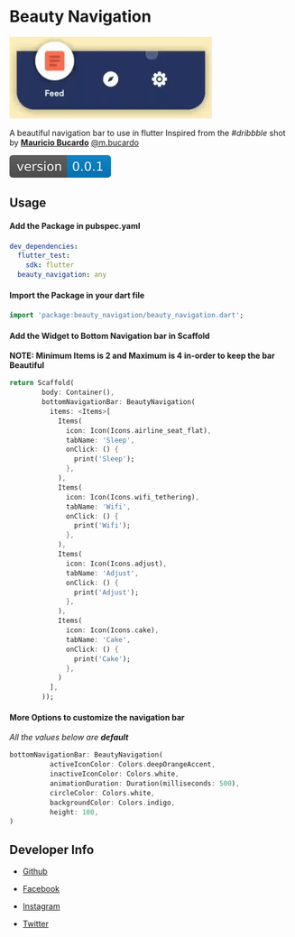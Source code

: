 # **Beauty Navigation**

![Sample Video](assets/sample.gif)

A beautiful navigation bar to use in flutter
Inspired from the *#dribbble* shot by [**Mauricio Bucardo**](dribbble.com/maubucardo)
[@m.bucardo](instagram.com/m.burcardo)

![Version](assets/version.svg)
## Usage

#### **Add the Package in pubspec.yaml**

```yaml
dev_dependencies:
  flutter_test:
    sdk: flutter
  beauty_navigation: any
```

#### **Import the Package in your dart file**
```dart
import 'package:beauty_navigation/beauty_navigation.dart';
```
#### **Add the Widget to Bottom Navigation bar in Scaffold**
**NOTE: Minimum Items is 2 and Maximum is 4 in-order to keep the bar Beautiful**

```dart
return Scaffold(
        body: Container(),
        bottomNavigationBar: BeautyNavigation(
          items: <Items>[
            Items(
              icon: Icon(Icons.airline_seat_flat),
              tabName: 'Sleep',
              onClick: () {
                print('Sleep');
              },
            ),
            Items(
              icon: Icon(Icons.wifi_tethering),
              tabName: 'Wifi',
              onClick: () {
                print('Wifi');
              },
            ),
            Items(
              icon: Icon(Icons.adjust),
              tabName: 'Adjust',
              onClick: () {
                print('Adjust');
              },
            ),
            Items(
              icon: Icon(Icons.cake),
              tabName: 'Cake',
              onClick: () {
                print('Cake');
              },
            )
          ],
        ));
```

#### **More Options to customize the navigation bar**
*All the values below are **default***

```dart
bottomNavigationBar: BeautyNavigation(
          activeIconColor: Colors.deepOrangeAccent,
          inactiveIconColor: Colors.white,
          animationDuration: Duration(milliseconds: 500),
          circleColor: Colors.white,
          backgroundColor: Colors.indigo,
          height: 100,
)
```
## **Developer Info**

- <a href="https://github.com/hipoojan">Github</a>

- <a href="https://www.facebook.com/hipoojan">Facebook</a>

- <a href="https://www.instagram.com/hipoojan/">Instagram</a>

- <a href="https://twitter.com/hipoojan">Twitter</a>
